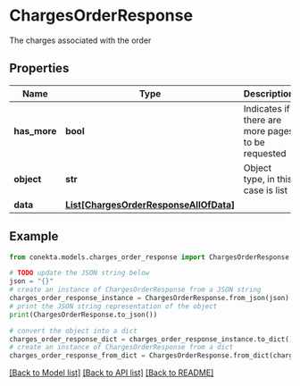 # ChargesOrderResponse

The charges associated with the order

## Properties

Name | Type | Description | Notes
------------ | ------------- | ------------- | -------------
**has_more** | **bool** | Indicates if there are more pages to be requested | 
**object** | **str** | Object type, in this case is list | 
**data** | [**List[ChargesOrderResponseAllOfData]**](ChargesOrderResponseAllOfData.md) |  | [optional] 

## Example

```python
from conekta.models.charges_order_response import ChargesOrderResponse

# TODO update the JSON string below
json = "{}"
# create an instance of ChargesOrderResponse from a JSON string
charges_order_response_instance = ChargesOrderResponse.from_json(json)
# print the JSON string representation of the object
print(ChargesOrderResponse.to_json())

# convert the object into a dict
charges_order_response_dict = charges_order_response_instance.to_dict()
# create an instance of ChargesOrderResponse from a dict
charges_order_response_from_dict = ChargesOrderResponse.from_dict(charges_order_response_dict)
```
[[Back to Model list]](../README.md#documentation-for-models) [[Back to API list]](../README.md#documentation-for-api-endpoints) [[Back to README]](../README.md)


